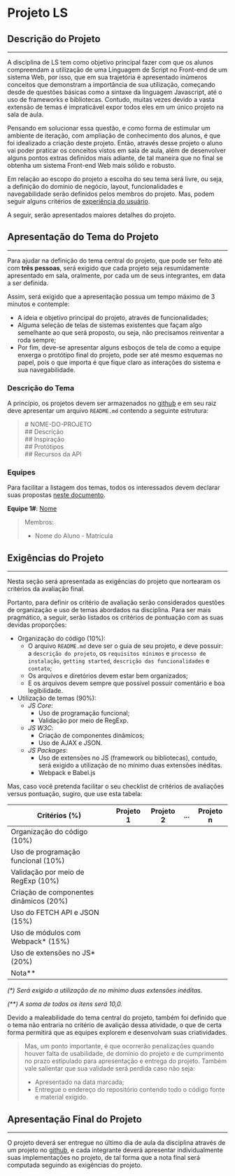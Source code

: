 # Projeto LS

## Descrição do Projeto

* * *

A disciplina de LS tem como objetivo principal fazer com que os alunos compreendam a utilização de uma Linguagem de Script no Front-end de um sistema Web, por isso, que em sua trajetória é apresentado inúmeros conceitos que demonstram a importância de sua utilização, começando desde de questões básicas como a sintaxe da linguagem Javascript, até o uso de frameworks e bibliotecas. Contudo, muitas vezes devido a vasta extensão de temas é impraticável expor todos eles em um único projeto na sala de aula.

Pensando em solucionar essa questão, e como forma de estimular um ambiente de iteração, com ampliação de conhecimento dos alunos, é que foi idealizado a criação deste projeto. Então, através desse projeto o aluno vai poder praticar os conceitos vistos em sala de aula, além de desenvolver alguns pontos extras definidos mais adiante, de tal maneira que no final se obtenha um sistema Front-end Web mais sólido e robusto.

Em relação ao escopo do projeto a escolha do seu tema será livre, ou seja, a definição do domínio de negócio, layout, funcionalidades e navegabilidade serão definidos pelos membros do projeto. Mas, podem seguir alguns critérios de [experiência do usuário](https://developers.google.com/web/fundamentals/design-and-ux/ux-basics/).

A seguir, serão apresentados maiores detalhes do projeto.

## Apresentação do Tema do Projeto

* * *

Para ajudar na definição do tema central do projeto, que pode ser feito até com **três pessoas**, será exigido que cada projeto seja resumidamente apresentado em sala, oralmente, por cada um de seus integrantes, em data a ser definida.

Assim, será exigido que a apresentação possua um tempo máximo de 3 minutos e contemple:

* A ideia e objetivo principal do projeto, através de funcionalidades;
* Alguma seleção de telas de sistemas existentes que façam algo semelhante ao que será proposto, ou seja, não precisamos reinventar a roda sempre;
* Por fim, deve-se apresentar alguns esboços de tela de como a equipe enxerga o protótipo final do projeto, pode ser até mesmo esquemas no papel, pois o que importa é que fique claro as interações do sistema e sua navegabilidade.

### Descrição do Tema

A princípio, os projetos devem ser armazenados no [github](http://github.com/) e em seu raiz deve apresentar um arquivo `README.md` contendo a seguinte estrutura:

> &#35; NOME-DO-PROJETO<br>
> &#35;&#35; Descrição<br>
> &#35;&#35; Inspiração<br>
> &#35;&#35; Protótipos<br>
> &#35;&#35; Recursos da API

### Equipes

Para facilitar a listagem dos temas, todos os interessados devem declarar suas propostas [neste documento](https://padlet.com/lucachaves/projetols20171).

**Equipe 1#**: [Nome](https://github.com/username/repo)

> Membros:
> * Nome do Aluno - Matrícula

## Exigências do Projeto

* * *

Nesta seção será apresentada as exigências do projeto que nortearam os critérios da avaliação final.

Portanto, para definir os critério de avaliação serão considerados questões de organização e uso de temas abordados na disciplina. Para ser mais pragmático, a seguir, serão listados os critérios de pontuação com as suas devidas proporções:

* Organização do código (10%):
  - O arquivo `README.md` deve ser o guia de seu projeto, e deve possuir: a `descrição do projeto`, os `requisitos mínimos` e `processo de instalação`, `getting started`, `descrição das funcionalidades` e `contato`;
  - Os arquivos e diretórios devem estar bem organizados;
  - E os arquivos devem sempre que possível possuir comentário e boa legibilidade.
* Utilização de temas (90%):
  - *JS Core*:
    * Uso de programação funcional;
    * Validação por meio de RegExp.
  - *JS W3C*:
    * Criação de componentes dinâmicos;
    * Uso de AJAX e JSON.
  - *JS Packages*:
    * Uso de extensões no JS (framework ou bibliotecas), contudo, será exigido a utilização de no mínimo duas extensões inéditas.
    * Webpack e Babel.js

Mas, caso você pretenda facilitar o seu checklist de critérios de avaliações versus pontuação, sugiro, que use esta tabela:

Critérios (%)  | Projeto 1 | Projeto 2 | ... | Projeto n
-------------- | --------- | --------- | --- | ---------
Organização do código (10%)  |  |  | |
Uso de programação funcional (10%)  |  |  |  |
Validação por meio de RegExp (10%) |  |  |  |
Criação de componentes dinâmicos (20%) |  |  |  |
Uso do FETCH API e JSON (15%) |  |  |  |
Uso de módulos com Webpack* (15%) |  |  |  |
Uso de extensões no JS* (20%) |  |  |  |
Nota**  |  |  |  |

*(\*) Será exigido a utilização de no mínimo duas extensões inéditas.*

*(\*\*) A soma de todos os itens será 10,0.*

Devido a maleabilidade do tema central do projeto, também foi definido que o tema não entraria no critério de avalição dessa atividade, o que de certa forma permitirá que as equipes explorem e desenvolvam suas criatividades.

>Mas, um ponto importante, é que ocorrerão penalizações quando houver falta de usabilidade, de domínio do projeto e de cumprimento no prazo estipulado para apresentação e entrega do projeto. Também vale salientar que sua validade será perdida caso não seja:
>
>  * Apresentado na data marcada;
>  * Entregue o endereço do repositório contendo todo o código fonte e material exigido.

## Apresentação Final do Projeto

* * *

O projeto deverá ser entregue no último dia de aula da disciplina através de um projeto no [github](https://github.com/), e cada integrante deverá apresentar individualmente suas implementações no projeto,  de tal forma que a nota final será computada seguindo as exigências do projeto.
